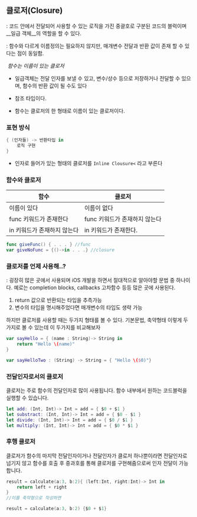 <h2>클로저(Closure)</h2>

: 코드 안에서 전달되어 사용할 수 있는 로직을 가진 중괄호로 구분된 코드의 블럭이며 __일급 객체__의 역할을 할 수 있다.

: 함수와 다르게 이름정의는 필요하지 않지만, 매개변수 전달과 반환 값이 존재 할 수 있다는 점이 동일함.

​	_함수는 이름이 있는 클로저_

- 일급객체는 전달 인자를 보낼 수 있고, 변수/상수 등으로 저장하거나 전달할 수 있으며, 함수의 반환 값이 될 수도 있다

- 참조 타입이다.
- 함수는 클로저의 한 형태로 이름이 있는 클로저이다.



### 표현 방식

```swift
{ (인자들) -> 반환타입 in 
	로직 구현
}
```

+ 인자로 들어가 있는 형태의 클로저를 <code>Inline Clousure<</code> 라고 부른다



### 함수와 클로저

| 함수                        | 클로저                        |
| --------------------------- | ----------------------------- |
| 이름이 있다                 | 이름이 없다                   |
| func 키워드가 존재한다      | func 키워드가 존재하지 않는다 |
| in 키워드가 존재하지 않는다 | in 키워드가 존재한다.         |



```swift
func giveFunc() { . . . } //func
var giveNoFunc = {()->in . . .} //closure
```



### 클로저를 언제 사용해..?

: 굉장히 많은 곳에서 사용되며 iOS 개발을 하면서 절대적으로 알아야할 문법 중 하나이다. 예로는 completion blocks, callbacks 고차함수 등등 많은 곳에 사용된다.

1. return 값으로 반환되는 타입을 추측가능
2. 변수의 타입을 명시해주었다면 매개변수의 타입도 생략 가능



하지만 클로저를 사용할 때는 두가지 형태를 볼 수 있다. 기본문법, 축약형태 이렇게 두가지로 볼 수 있는데 이 두가지를 비교해보자

```swift
var sayHello = { (name : String)-> String in
	return "Hello \(name)"
}

var sayHelloTwo : (String) -> String = { "Hello \($0)"}
```



### 전달인자로서의 클로저

클로저는 주로 함수의 전달인자로 많이 사용됩니다. 함수 내부에서 원하는 코드블럭을 실행할 수 있습니다.

```swift
let add: (Int, Int)-> Int = add = { $0 + $1 }
let substract: (Int, Int)-> Int = add = { $0 - $1 }
let divide: (Int, Int)-> Int = add = { $0 / $1 }
let multiply: (Int, Int)-> Int = add = { $0 * $1 }
```



### 후행 클로저

클로저가 함수의 마지막 전달인자이거나 전달인자가 클로저 하나뿐이라면 전달인자로 넘기지 않고 함수를 호출 후 중과호를 통해 클로저를 구현해줌으로써 인자 전달이 가능합니다.

```swift
result = calculate(a:3, b:2){ (left:Int, right:Int)-> Int in
	return left + right
}
//이를 축약형으로 작성하면

result = calculate(a:3, b:2) {$0 + $1}
```

